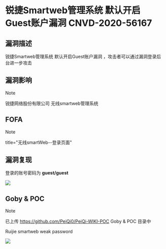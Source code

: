 # 锐捷Smartweb管理系统 默认开启Guest账户漏洞 CNVD-2020-56167

## 漏洞描述

锐捷Smartweb管理系统 默认开启Guest账户漏洞 ，攻击者可以通过漏洞登录后台进一步攻击

## 漏洞影响

> [!NOTE]
>
> 锐捷网络股份有限公司 无线smartweb管理系统

## FOFA

> [!NOTE]
>
> title="无线smartWeb--登录页面"

## 漏洞复现

登录的账号密码为 **guest/guest**

![](http://wikioss.peiqi.tech/vuln/ruijie-20.png)

## Goby & POC

> [!NOTE]
>
> 已上传 https://github.com/PeiQi0/PeiQi-WIKI-POC Goby & POC 目录中
>
> Ruijie smartweb weak password

![](http://wikioss.peiqi.tech/vuln/ruijie-21.png)